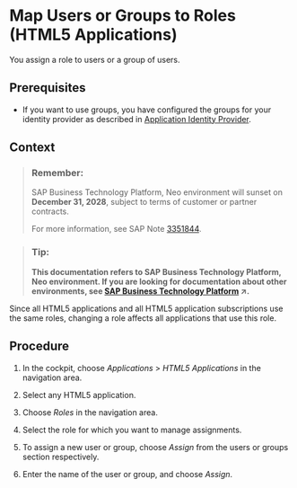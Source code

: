 <!-- loio03246234daf043b587600398920c5dc6 -->

# Map Users or Groups to Roles \(HTML5 Applications\)

You assign a role to users or a group of users.



## Prerequisites

-   If you want to use groups, you have configured the groups for your identity provider as described in [Application Identity Provider](../60-security-neo/application-identity-provider-dc61853.md#loiodc618538d97610148155d97dcd123c24).



## Context

> ### Remember:  
> SAP Business Technology Platform, Neo environment will sunset on **December 31, 2028**, subject to terms of customer or partner contracts.
> 
> For more information, see SAP Note [3351844](https://me.sap.com/notes/3351844).

> ### Tip:  
> **This documentation refers to SAP Business Technology Platform, Neo environment. If you are looking for documentation about other environments, see [SAP Business Technology Platform](https://help.sap.com/viewer/65de2977205c403bbc107264b8eccf4b/Cloud/en-US/6a2c1ab5a31b4ed9a2ce17a5329e1dd8.html "SAP Business Technology Platform (SAP BTP) is an integrated offering comprised of four technology portfolios: database and data management, application development and integration, analytics, and intelligent technologies. The platform offers users the ability to turn data into business value, compose end-to-end business processes, and build and extend SAP applications quickly.") :arrow_upper_right:.**

Since all HTML5 applications and all HTML5 application subscriptions use the same roles, changing a role affects all applications that use this role.



## Procedure

1.  In the cockpit, choose *Applications* \> *HTML5 Applications* in the navigation area.

2.  Select any HTML5 application.

3.  Choose *Roles* in the navigation area.

4.  Select the role for which you want to manage assignments.

5.  To assign a new user or group, choose *Assign* from the users or groups section respectively.

6.  Enter the name of the user or group, and choose *Assign*.



